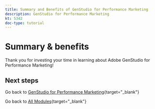 ```yaml
---
title: Summary and Benefits of GenStudio for Performance Marketing
description: GenStudio for Performance Marketing
kt: 5342
doc-type: tutorial
---
```

# Summary & benefits

Thank you for investing your time in learning about Adobe GenStudio for Performance Marketing! 


## Next steps

Go back to [GenStudio for Performance Marketing](./genstudio.md){target="_blank"}

Go back to [All Modules](./../../../overview.md){target="_blank"}
